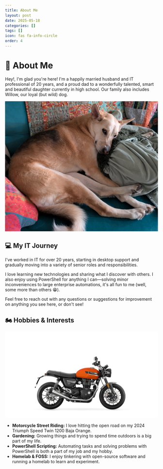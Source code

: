```yaml
---
title: About Me
layout: post
date: 2025-05-18
categories: []
tags: []
icon: fas fa-info-circle
order: 4
---
```


# 👋 About Me

Hey!, I'm glad you're here! I'm a happily married husband and IT professional of 20 years, and a proud dad to a wonderfully talented, smart and beautiful daughter currently in high school. Our family also includes Willow, our loyal (but wild) dog.

![Willow](/assets/imgs/about/willow.jpg)

## 💻 My IT Journey
I've worked in IT for over 20 years, starting in desktop support and gradually moving into a variety of senior roles and responsibilities.

I love learning new technologies and sharing what I discover with others. I also enjoy using PowerShell for anything I can—solving minor inconveniences to large enterprise automations, it's all fun to me (well, some more than others 😁).

Feel free to reach out with any questions or suggestions for improvement on anything you see here, or don't see!

## 🏍️ Hobbies & Interests

![My 2024 Triumph Speed Twin 1200 Baja Orange](/assets/imgs/about/triumph.png)

- **Motorcycle Street Riding:** I love hitting the open road on my 2024 Triumph Speed Twin 1200 Baja Orange.
- **Gardening:** Growing things and trying to spend time outdoors is a big part of my life.
- **PowerShell Scripting:** Automating tasks and solving problems with PowerShell is both a part of my job and my hobby.
- **Homelab & FOSS:** I enjoy tinkering with open-source software and running a homelab to learn and experiment.
